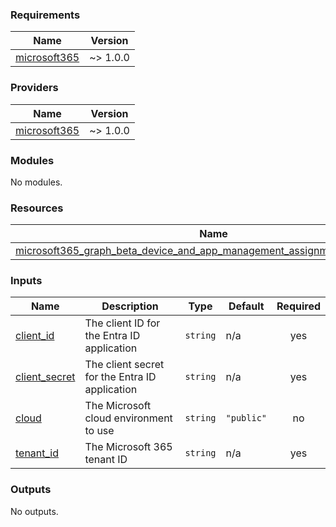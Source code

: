 <!-- BEGIN_TF_DOCS -->
### Requirements

| Name | Version |
|------|---------|
| <a name="requirement_microsoft365"></a> [microsoft365](#requirement\_microsoft365) | ~> 1.0.0 |

### Providers

| Name | Version |
|------|---------|
| <a name="provider_microsoft365"></a> [microsoft365](#provider\_microsoft365) | ~> 1.0.0 |

### Modules

No modules.

### Resources

| Name | Type |
|------|------|
| [microsoft365_graph_beta_device_and_app_management_assignment_filter.example](https://registry.terraform.io/providers/deploymenttheory/terraform-provider-microsoft365/latest/docs/resources/graph_beta_device_and_app_management_assignment_filter) | resource |

### Inputs

| Name | Description | Type | Default | Required |
|------|-------------|------|---------|:--------:|
| <a name="input_client_id"></a> [client\_id](#input\_client\_id) | The client ID for the Entra ID application | `string` | n/a | yes |
| <a name="input_client_secret"></a> [client\_secret](#input\_client\_secret) | The client secret for the Entra ID application | `string` | n/a | yes |
| <a name="input_cloud"></a> [cloud](#input\_cloud) | The Microsoft cloud environment to use | `string` | `"public"` | no |
| <a name="input_tenant_id"></a> [tenant\_id](#input\_tenant\_id) | The Microsoft 365 tenant ID | `string` | n/a | yes |

### Outputs

No outputs.
<!-- END_TF_DOCS -->